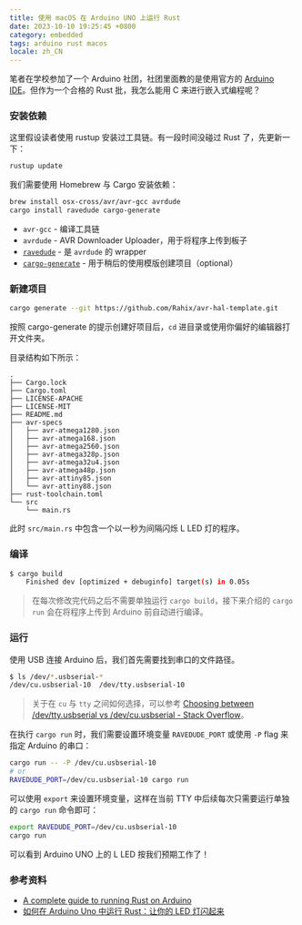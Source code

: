 ```yaml
---
title: 使用 macOS 在 Arduino UNO 上运行 Rust
date: 2023-10-10 19:25:45 +0800
category: embedded
tags: arduino rust macos
locale: zh_CN
---
```


笔者在学校参加了一个 Arduino 社团，社团里面教的是使用官方的 [Arduino IDE](https://www.arduino.cc/en/software)。但作为一个合格的 Rust 批，我怎么能用 C 来进行嵌入式编程呢？

### 安装依赖

这里假设读者使用 rustup 安装过工具链。有一段时间没碰过 Rust 了，先更新一下：

```sh
rustup update
```

我们需要使用 Homebrew 与 Cargo 安装依赖：

```sh
brew install osx-cross/avr/avr-gcc avrdude
cargo install ravedude cargo-generate
```

- `avr-gcc` - 编译工具链
- `avrdude` - AVR Downloader Uploader，用于将程序上传到板子
- [`ravedude`](https://crates.io/crates/ravedude) - 是 `avrdude` 的 wrapper
- [`cargo-generate`](https://crates.io/crates/cargo-generate) - 用于稍后的使用模版创建项目（optional）

### 新建项目

```sh
cargo generate --git https://github.com/Rahix/avr-hal-template.git
```

按照 cargo-generate 的提示创建好项目后，`cd` 进目录或使用你偏好的编辑器打开文件夹。

目录结构如下所示：

```text
.
├── Cargo.lock
├── Cargo.toml
├── LICENSE-APACHE
├── LICENSE-MIT
├── README.md
├── avr-specs
│   ├── avr-atmega1280.json
│   ├── avr-atmega168.json
│   ├── avr-atmega2560.json
│   ├── avr-atmega328p.json
│   ├── avr-atmega32u4.json
│   ├── avr-atmega48p.json
│   ├── avr-attiny85.json
│   └── avr-attiny88.json
├── rust-toolchain.toml
└── src
    └── main.rs
```

此时 `src/main.rs` 中包含一个以一秒为间隔闪烁 L LED 灯的程序。

### 编译

```sh
$ cargo build
    Finished dev [optimized + debuginfo] target(s) in 0.05s
```

> 在每次修改完代码之后不需要单独运行 `cargo build`，接下来介绍的 `cargo run` 会在将程序上传到 Arduino 前自动进行编译。

### 运行

使用 USB 连接 Arduino 后，我们首先需要找到串口的文件路径。

```sh
$ ls /dev/*.usbserial-*
/dev/cu.usbserial-10  /dev/tty.usbserial-10
```

> 关于在 `cu` 与 `tty` 之间如何选择，可以参考 [Choosing between /dev/tty.usbserial vs /dev/cu.usbserial - Stack Overflow](https://stackoverflow.com/questions/37688257/choosing-between-dev-tty-usbserial-vs-dev-cu-usbserial)。

在执行 `cargo run` 时，我们需要设置环境变量 `RAVEDUDE_PORT` 或使用 `-P` flag 来指定 Arduino 的串口：

```sh
cargo run -- -P /dev/cu.usbserial-10
# or
RAVEDUDE_PORT=/dev/cu.usbserial-10 cargo run
```

可以使用 `export` 来设置环境变量，这样在当前 TTY 中后续每次只需要运行单独的 `cargo run` 命令即可：

```sh
export RAVEDUDE_PORT=/dev/cu.usbserial-10
cargo run
```

可以看到 Arduino UNO 上的 L LED 按我们预期工作了！

### 参考资料

- [A complete guide to running Rust on Arduino](https://blog.logrocket.com/complete-guide-running-rust-arduino/)
- [如何在 Arduino Uno 中运行 Rust：让你的 LED 灯闪起来](https://n3xtchen.github.io/n3xtchen/rust/2020/08/22/rust-arduino-our-first-blink)

